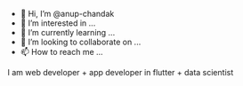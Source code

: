 - 👋 Hi, I’m @anup-chandak
- 👀 I’m interested in ...
- 🌱 I’m currently learning ...
- 💞️ I’m looking to collaborate on ...
- 📫 How to reach me ...



I am web developer + app developer in flutter + data scientist

<!---
anup-chandak/anup-chandak is a ✨ special ✨ repository because its `README.md` (this file) appears on your GitHub profile.
You can click the Preview link to take a look at your changes.
--->

